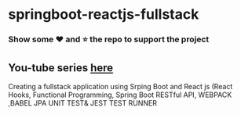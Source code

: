 # springboot-reactjs-fullstack
### Show some :heart: and :star: the repo to support the project

## You-tube series [here](https://youtube.com/playlist?list=PLOOfCXuss7IvXcct7GmZNUL0sAN4fw1yG) 

Creating a fullstack application using Srping Boot and React js (React Hooks, Functional Programming, Spring Boot RESTful API, WEBPACK ,BABEL  JPA UNIT TEST&amp; JEST TEST RUNNER
